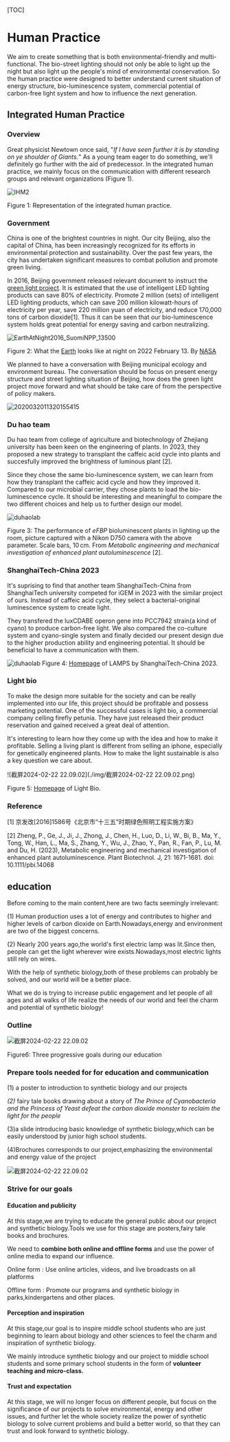 [TOC]



# Human Practice

We aim to create something that is both environmental-friendly and multi-functional. The bio-street lighting should not only be able to light up the night but also light up the people's mind of environmental conservation. So the human practice were designed to better understand current situation of energy structure, bio-luminescence system, commercial potential of carbon-free light system and how to influence the next generation.

## Integrated Human Practice

### Overview

Great physicist Newtown once said, "*If I have seen further it is by standing on ye shoulder of Giants.*" As a young team eager to do something, we'll definitely go further with the aid of predecessor. In the integrated human practice, we mainly focus on the communication with different research groups and relevant organizations (Figure 1).

![IHM2](./img/IHM2.png)

Figure 1: Representation of the integrated human practice. 

### Government

China is one of the brightest countries in night. Our city Beijing, also the capital of China, has been increasingly recognized for its efforts in environmental protection and sustainability. Over the past few years, the city has undertaken significant measures to combat pollution and promote green living. 

In 2016, Beijing government released relevant document to instruct the [green light project](https://fgw.beijing.gov.cn/gzdt/tztg/202004/t20200417_1818685.htm). It is estimated that the use of intelligent LED lighting products can save 80% of electricity. Promote 2 million (sets) of intelligent LED lighting products, which can save 200 million kilowatt-hours of electricity per year, save 220 million yuan of electricity, and reduce 170,000 tons of carbon dioxide[1]. Thus it can be seen that our bio-luminescence system holds great potential for energy saving and carbon neutralizing.

![EarthAtNight2016_SuomiNPP_13500](/Users/liweijie/Desktop/iGEM-寒训/img/EarthAtNight2016_SuomiNPP_13500.jpg)

Figure 2: What the [Earth](https://earthobservatory.nasa.gov/) looks like at night on 2022 February 13. By [NASA](https://apod.nasa.gov/apod/ap220213.html)

We planned to have a conversation with Beijing municipal ecology and environment bureau. The conversation should be focus on present energy structure and street lighting situation of Beijing, how does the green light project move forward and what should be take care of  from the perspective of policy makers. 

![2020032011320155415](./img/2020032011320155415.png)

### Du hao team

Du hao team from college of agriculture and biotechnology of Zhejiang university has been keen on the engineering of plants. In 2023, they proposed a new strategy to transplant the caffeic acid cycle into plants and succesfully improved the brightness of luminous plant [2].

Since they chose the same bio-luminescence system, we can learn from how they transplant the caffeic acid cycle and how they improved it. Compared to our microbial carrier, they chose plants to load the bio-luminescence cycle. It should be interesting and meaningful to compare the two different choices and help us to further design our model. 

![duhaolab](./img/duhaolab.jpg)

Figure 3: The performance of *eFBP* bioluminescent plants in lighting up the room, picture captured with a Nikon D750 camera with the above parameter. Scale bars, 10 cm. From  *Metabolic engineering and mechanical investigation of enhanced plant autoluminescence* [2].

### ShanghaiTech-China 2023

It's suprising to find that another team ShanghaiTech-China from ShanghaiTech university competed for iGEM in 2023 with the similar project of ours. Instead of caffeic acid cycle, they select a bacterial-original luminescence system to create light. 

They transfered the luxCDABE operon gene into PCC7942 strain(a kind of cyano) to produce carbon-free light. We also compared the co-culture system and cyano-single system and finally decided our present design due to the higher production ability and engineering potential. It should be beneficial to have a communication with them.

![duhaolab](./img/lamp.png)
Figure 4: [Homepage](https://2023.igem.wiki/shanghaitech-china/index.html) of LAMPS by ShanghaiTech-China 2023.

### Light bio

To make the design more suitable for the society and can be really implemented into our life, this project should be profitable and possess marketing potential. One of the successful cases is light bio, a commercial company celling firefly petunia. They have just released their product reservation and gained received a great deal of attention. 

It's interesting to learn how they come up with the idea and how to make it profitable. Selling a living plant is different from selling an iphone, especially for genetically engineered plants. How to make the light sustainable is also a key question we care about. 

![截屏2024-02-22 22.09.02](./img/截屏2024-02-22 22.09.02.png)

Figure 5: [Homepage](https://light.bio) of Light Bio.

### Reference

[1] 京发改[2016]1586号《北京市“十三五”时期绿色照明工程实施方案》

[2] Zheng, P., Ge, J., Ji, J., Zhong, J., Chen, H., Luo, D., Li, W., Bi, B., Ma, Y., Tong, W., Han, L., Ma, S., Zhang, Y., Wu, J., Zhao, Y., Pan, R., Fan, P., Lu, M. and Du, H. (2023), Metabolic engineering and mechanical investigation of enhanced plant autoluminescence. Plant Biotechnol. J, 21: 1671-1681. doi: 10.1111/pbi.14068

## education

Before coming to the main content,here are two facts seemingly irrelevant:

(1) Human production uses a lot of energy and contributes to higher and higher levels of carbon dioxide on Earth.Nowadays,energy and environment are two of the biggest concerns.

(2) Nearly 200 years ago,the world's first electric lamp was lit.Since then, people can get the light wherever wire exists.Nowadays,most electric lights still rely on wires.

With the help of synthetic biology,both of these problems can probably be solved, and our world will be a better place.

What we do is trying to increase public engagement and let people of all ages and all walks of life realize the needs of our world and feel the charm and potential of synthetic biology!

### Outline



 ![截屏2024-02-22 22.09.02](./img/hm_figure_6.png)

Figure6: Three progressive goals during our education

### Prepare tools needed for for education and communication

(1) a poster to introduction to synthetic biology and our projects

*(2)* fairy tale books drawing about a story of *The Prince of Cyanobacteria and the Princess of Yeast defeat the carbon dioxide monster to reclaim the light for the people*

(3)a slide introducing basic knowledge of synthetic biology,which can be easily understood by junior high school students.

(4)Brochures corresponds to our project,emphasizing the environmental and energy value of the project

![截屏2024-02-22 22.09.02](./img/hm_figure_7.png)

### Strive for our goals

#### Education and publicity

At this stage,we are trying to educate the general public about our project and synthetic biology.Tools we use for this stage are posters,fairy tale books and brochures.

We need to **combine both online and offline forms** and use the power of online media to expand our influence.

Online form : Use online articles, videos, and live broadcasts on all platforms

Offline form : Promote our programs and synthetic biology in parks,kindergartens and other places.

#### Perception and inspiration

At this stage,our goal is to inspire middle school students who are just beginning to learn about biology and other sciences to feel the charm and inspiration of synthetic biology.

We mainly introduce synthetic biology and our project to middle school students and some primary school students in the form of **volunteer teaching and micro-class.**

#### Trust and expectation

At this stage, we will no longer focus on different people, but focus on the significance of our projects to solve environmental, energy and other issues, and further let the whole society realize the power of synthetic biology to solve current problems and build a better world, so that they can trust and look forward to synthetic biology.